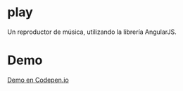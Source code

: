 # play
Un reproductor de música, utilizando la librería AngularJS.

# Demo

<a href="https://codepen.io/realyussel/full/gzjBJZ" traget="_blank">Demo en Codepen.io</a>

